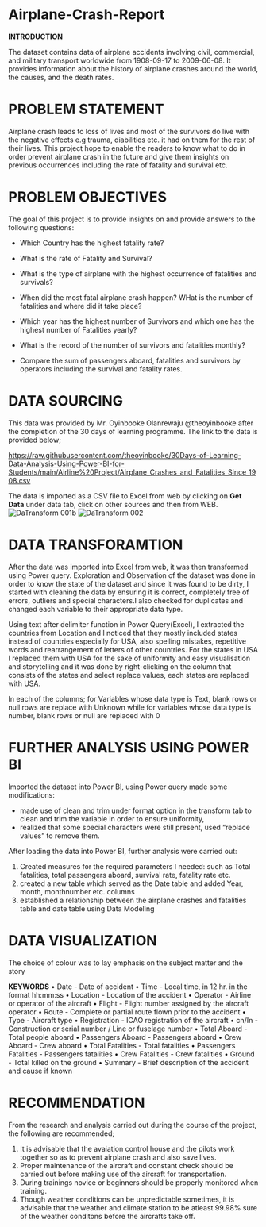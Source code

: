 # Airplane-Crash-Report 

**INTRODUCTION**

The dataset contains data of airplane accidents involving civil, commercial, and military transport worldwide from 1908-09-17 to 2009-06-08. It provides information about the history of airplane crashes around the world, the causes, and the death rates.

# PROBLEM STATEMENT

Airplane crash leads to loss of lives and most of the survivors do live with the negative effects e.g trauma, diabilities etc. it had on them for the rest of their lives. This project hope to enable the readers to know what to do in order prevent airplane crash in the future and give them insights on previous occurrences including the rate of fatality and survival etc.

# PROBLEM OBJECTIVES

The goal of this project is to provide insights on and provide answers to the following questions:

* Which Country has the highest fatality rate?

* What is the rate of Fatality and Survival?

* What is the type of airplane with the highest occurrence of fatalities and survivals?

* When did the most fatal airplane crash happen? WHat is the number of fatalities and where did it take place?

* Which year has the highest number of Survivors and which one has the highest number of Fatalities yearly?

* What is the record of the number of survivors and fatalities monthly?

* Compare the sum of passengers aboard, fatalities and survivors by operators including the survival and fatality rates.

# DATA SOURCING

This data was provided by Mr. Oyinbooke Olanrewaju @theoyinbooke after the completion of the 30 days of learning programme. The link to the data is provided below;

https://raw.githubusercontent.com/theoyinbooke/30Days-of-Learning-Data-Analysis-Using-Power-BI-for-Students/main/Airline%20Project/Airplane_Crashes_and_Fatalities_Since_1908.csv

The data is imported as a CSV file to Excel from web by clicking on **Get Data** under data tab, click on other sources and then from WEB.
![DaTransform 001b](https://user-images.githubusercontent.com/102861459/179952383-74944e03-30cb-4068-8e43-13a75051f62f.png)
![DaTransform 002](https://user-images.githubusercontent.com/102861459/179799842-d05d78c2-ff7d-4642-ac6c-36c285e5dcda.png)

# DATA TRANSFORAMTION

After the data was imported into Excel from web, it was then transformed using Power query. Exploration and Observation of the dataset was done in order to know the state of the dataset and since it was found to be dirty, I started with cleaning the data by ensuring it is correct, completely free of errors, outliers and special characters.I also checked for duplicates and changed each variable to their appropriate data type.

Using text after delimiter function in Power Query(Excel), I extracted the countries from Location and I noticed that they mostly included states instead of countries especially for USA, also spelling mistakes, repetitive words and rearrangement of letters of other countries. For the states in USA I replaced them with USA for the sake of uniformity and easy visualisation and storytelling and it was done by right-clicking on the column that consists of the states and select replace values, each states are replaced with USA.

In each of the columns; for Variables whose data type is Text, blank rows or null rows are replace with Unknown while for variables whose data type is number, blank rows or null are replaced with 0

# FURTHER ANALYSIS USING POWER BI

Imported the dataset into Power BI, using Power query made some modifications:
* made use of clean and trim under format option in the transform tab to clean and trim the variable in order to ensure uniformity,
* realized that some special characters were still present, used “replace values” to remove them.

After loading the data into Power BI, further analysis were carried out:
1. Created measures for the required parameters I needed: such as Total fatalities, total passengers aboard, survival rate, fatality rate etc.
2. created a new table which served as the Date table and added Year, month, monthnumber etc. columns
3. established a relationship between the airplane crashes and fatalities table and date table using Data Modeling

# DATA VISUALIZATION
The choice of colour was to lay emphasis on the subject matter and the story

**KEYWORDS**
•	Date - Date of accident
•	Time - Local time, in 12 hr. in the format hh:mm:ss
•	Location - Location of the accident
•	Operator - Airline or operator of the aircraft
•	Flight - Flight number assigned by the aircraft operator
•	Route - Complete or partial route flown prior to the accident
•	Type - Aircraft type
•	Registration - ICAO registration of the aircraft
•	cn/In - Construction or serial number / Line or fuselage number
•	Total Aboard - Total people aboard
•	Passengers Aboard - Passengers aboard
•	Crew Aboard - Crew aboard
•	Total Fatalities - Total fatalities
•	Passengers Fatalities - Passengers fatalities
•	Crew Fatalities - Crew fatalities
•	Ground - Total killed on the ground
•	Summary - Brief description of the accident and cause if known

# RECOMMENDATION
From the research and analysis carried out during the course of the project, the following are recommended;
1. It is advisable that the avaiation control house and the pilots work together so as to prevent airplane crash and also save lives.
2. Proper maintenance of the aircraft and constant check should be carried out before making use of the aircraft for transportation.
3. During trainings novice or beginners should be properly monitored when training.
4. Though weather conditions can be unpredictable sometimes, it is advisable that the weather and climate station to be atleast 99.98% sure of the weather conditons before the aircrafts take off. 
